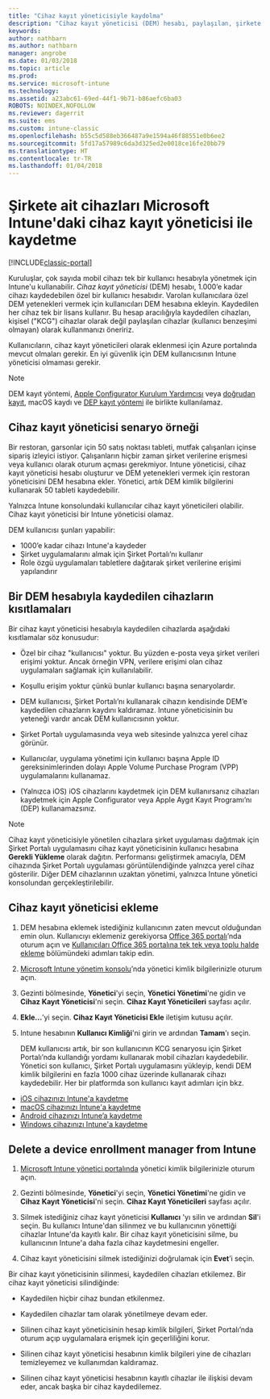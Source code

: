 ```yaml
---
title: "Cihaz kayıt yöneticisiyle kaydolma"
description: "Cihaz kayıt yöneticisi (DEM) hesabı, paylaşılan, şirkete ait çok sayıda mobil cihazı tek bir kullanıcı hesabı ile yönetebilir."
keywords: 
author: nathbarn
ms.author: nathbarn
manager: angrobe
ms.date: 01/03/2018
ms.topic: article
ms.prod: 
ms.service: microsoft-intune
ms.technology: 
ms.assetid: a23abc61-69ed-44f1-9b71-b86aefc6ba03
ROBOTS: NOINDEX,NOFOLLOW
ms.reviewer: dagerrit
ms.suite: ems
ms.custom: intune-classic
ms.openlocfilehash: b55c5d588eb366487a9e1594a46f88551e0b6ee2
ms.sourcegitcommit: 5fd17a57989c6da3d325ed2e0018ce16fe20bb79
ms.translationtype: HT
ms.contentlocale: tr-TR
ms.lasthandoff: 01/04/2018
---
```

# <a name="enroll-corporate-owned-devices-with-the-device-enrollment-manager-in-microsoft-intune"></a>Şirkete ait cihazları Microsoft Intune'daki cihaz kayıt yöneticisi ile kaydetme

[!INCLUDE[classic-portal](../includes/classic-portal.md)]

Kuruluşlar, çok sayıda mobil cihazı tek bir kullanıcı hesabıyla yönetmek için Intune'u kullanabilir. *Cihaz kayıt yöneticisi* (DEM) hesabı, 1.000’e kadar cihazı kaydedebilen özel bir kullanıcı hesabıdır. Varolan kullanıcılara özel DEM yetenekleri vermek için kullanıcıları DEM hesabına ekleyin. Kaydedilen her cihaz tek bir lisans kullanır. Bu hesap aracılığıyla kaydedilen cihazları, kişisel ("KCG") cihazlar olarak değil paylaşılan cihazlar (kullanıcı benzeşimi olmayan) olarak kullanmanızı öneririz.  

Kullanıcıların, cihaz kayıt yöneticileri olarak eklenmesi için Azure portalında mevcut olmaları gerekir. En iyi güvenlik için DEM kullanıcısının Intune yöneticisi olmaması gerekir.

>[!NOTE]
>DEM kayıt yöntemi, [Apple Configurator Kurulum Yardımcısı](ios-setup-assistant-enrollment-in-microsoft-intune.md) veya [doğrudan kayıt](ios-direct-enrollment-in-microsoft-intune.md), macOS kaydı ve [DEP kayıt yöntemi](ios-device-enrollment-program-in-microsoft-intune.md) ile birlikte kullanılamaz.

## <a name="example-of-a-device-enrollment-manager-scenario"></a>Cihaz kayıt yöneticisi senaryo örneği

Bir restoran, garsonlar için 50 satış noktası tableti, mutfak çalışanları içinse sipariş izleyici istiyor. Çalışanların hiçbir zaman şirket verilerine erişmesi veya kullanıcı olarak oturum açması gerekmiyor. Intune yöneticisi, cihaz kayıt yöneticisi hesabı oluşturur ve DEM yetenekleri vermek için restoran yöneticisini DEM hesabına ekler. Yönetici, artık DEM kimlik bilgilerini kullanarak 50 tableti kaydedebilir.

Yalnızca Intune konsolundaki kullanıcılar cihaz kayıt yöneticileri olabilir. Cihaz kayıt yöneticisi bir Intune yöneticisi olamaz.

DEM kullanıcısı şunları yapabilir:

-   1000’e kadar cihazı Intune'a kaydeder
-   Şirket uygulamalarını almak için Şirket Portalı’nı kullanır
-   Role özgü uygulamaları tabletlere dağıtarak şirket verilerine erişimi yapılandırır

## <a name="limitations-of-devices-that-are-enrolled-with-a-dem-account"></a>Bir DEM hesabıyla kaydedilen cihazların kısıtlamaları

Bir cihaz kayıt yöneticisi hesabıyla kaydedilen cihazlarda aşağıdaki kısıtlamalar söz konusudur:

  - Özel bir cihaz "kullanıcısı" yoktur. Bu yüzden e-posta veya şirket verileri erişimi yoktur. Ancak örneğin VPN, verilere erişimi olan cihaz uygulamaları sağlamak için kullanılabilir.

  - Koşullu erişim yoktur çünkü bunlar kullanıcı başına senaryolardır.

  - DEM kullanıcısı, Şirket Portalı’nı kullanarak cihazın kendisinde DEM’e kaydedilen cihazların kaydını kaldıramaz. Intune yöneticisinin bu yeteneği vardır ancak DEM kullanıcısının yoktur.

  - Şirket Portalı uygulamasında veya web sitesinde yalnızca yerel cihaz görünür.

  - Kullanıcılar, uygulama yönetimi için kullanıcı başına Apple ID gereksinimlerinden dolayı Apple Volume Purchase Program (VPP) uygulamalarını kullanamaz.

  - (Yalnızca iOS) iOS cihazlarını kaydetmek için DEM kullanırsanız cihazları kaydetmek için Apple Configurator veya Apple Aygıt Kayıt Programı’nı (DEP) kullanamazsınız.

> [!NOTE]
> Cihaz kayıt yöneticisiyle yönetilen cihazlara şirket uygulaması dağıtmak için Şirket Portalı uygulamasını cihaz kayıt yöneticisinin kullanıcı hesabına **Gerekli Yükleme** olarak dağıtın.
> Performansı geliştirmek amacıyla, DEM cihazında Şirket Portalı uygulaması görüntülendiğinde yalnızca yerel cihaz gösterilir. Diğer DEM cihazlarının uzaktan yönetimi, yalnızca Intune yönetici konsolundan gerçekleştirilebilir.


## <a name="add-a-device-enrollment-manager"></a>Cihaz kayıt yöneticisi ekleme

1.  DEM hesabına eklemek istediğiniz kullanıcının zaten mevcut olduğundan emin olun. Kullanıcıyı eklemeniz gerekiyorsa [Office 365 portalı](https://go.microsoft.com/fwlink/p/?LinkId=698854)’nda oturum açın ve [Kullanıcıları Office 365 portalına tek tek veya toplu halde ekleme](https://support.office.com/article/Add-users-individually-or-in-bulk-to-Office-365-Admin-Help-1970f7d6-03b5-442f-b385-5880b9c256ec) bölümündeki adımları takip edin.

2.  [Microsoft Intune yönetim konsolu](https://manage.microsoft.com)’nda yönetici kimlik bilgilerinizle oturum açın.

3.  Gezinti bölmesinde, **Yönetici**'yi seçin, **Yönetici Yönetimi**'ne gidin ve **Cihaz Kayıt Yöneticisi**'ni seçin. **Cihaz Kayıt Yöneticileri** sayfası açılır.

4.  **Ekle...**’yi seçin. **Cihaz Kayıt Yöneticisi Ekle** iletişim kutusu açılır.

5.  Intune hesabının **Kullanıcı Kimliği**'ni girin ve ardından **Tamam**'ı seçin.

    DEM kullanıcısı artık, bir son kullanıcının KCG senaryosu için Şirket Portalı’nda kullandığı yordamı kullanarak mobil cihazları kaydedebilir. Yönetici son kullanıcı, Şirket Portalı uygulamasını yükleyip, kendi DEM kimlik bilgilerini en fazla 1000 cihaz üzerinde kullanarak cihazı kaydedebilir. Her bir platformda son kullanıcı kayıt adımları için bkz.

  - [iOS cihazınızı Intune'a kaydetme](https://docs.microsoft.com/intune-user-help/enroll-your-device-in-intune-ios)
  - [macOS cihazınızı Intune'a kaydetme](https://docs.microsoft.com/intune-user-help/enroll-your-device-in-intune-macos)
  - [Android cihazınızı Intune’a kaydetme](https://docs.microsoft.com/intune-user-help/enroll-your-device-in-intune-android)
  - [Windows cihazınızı Intune'a kaydetme](https://docs.microsoft.com/intune-user-help/enroll-your-device-in-intune-windows)

## <a name="delete-a-device-enrollment-manager-from-intune"></a>Delete a device enrollment manager from Intune

1.  [Microsoft Intune yönetici portalında](https://manage.microsoft.com) yönetici kimlik bilgilerinizle oturum açın.

2.  Gezinti bölmesinde, **Yönetici**'yi seçin, **Yönetici Yönetimi**'ne gidin ve **Cihaz Kayıt Yöneticisi**'ni seçin. **Cihaz Kayıt Yöneticileri** sayfası açılır.

3.  Silmek istediğiniz cihaz kayıt yöneticisi **Kullanıcı** 'yı silin ve ardından **Sil**'i seçin. Bu kullanıcı Intune'dan silinmez ve bu kullanıcının yönettiği cihazlar Intune'da kayıtlı kalır. Bir cihaz kayıt yöneticisini silme, bu kullanıcının Intune'a daha fazla cihaz kaydetmesini engeller.

4.  Cihaz kayıt yöneticisini silmek istediğinizi doğrulamak için **Evet**’i seçin.

Bir cihaz kayıt yöneticisinin silinmesi, kaydedilen cihazları etkilemez. Bir cihaz kayıt yöneticisi silindiğinde:

-   Kaydedilen hiçbir cihaz bundan etkilenmez.

-   Kaydedilen cihazlar tam olarak yönetilmeye devam eder.

-   Silinen cihaz kayıt yöneticisinin hesap kimlik bilgileri, Şirket Portalı’nda oturum açıp uygulamalara erişmek için geçerliliğini korur.

-   Silinen cihaz kayıt yöneticisi hesabının kimlik bilgileri yine de cihazları temizleyemez ve kullanımdan kaldıramaz.

-   Silinen cihaz kayıt yöneticisi hesabının kayıtlı cihazlar ile ilişkisi devam eder, ancak başka bir cihaz kaydedilemez.
